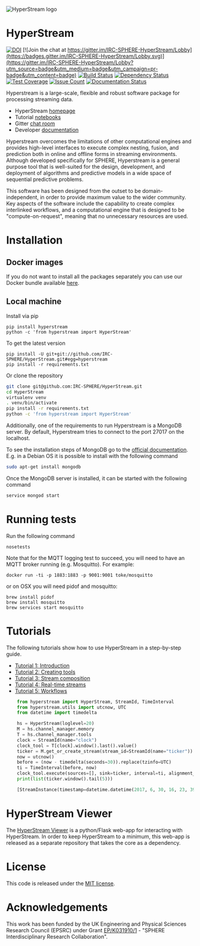 ![HyperStream logo](https://cdn.rawgit.com/IRC-SPHERE/HyperStream/dfbac332/hyperstream.svg)



# HyperStream #

[![DOI](https://zenodo.org/badge/DOI/10.5281/zenodo.242227.svg)](https://doi.org/10.5281/zenodo.242227)
[![Join the chat at https://gitter.im/IRC-SPHERE-HyperStream/Lobby](https://badges.gitter.im/IRC-SPHERE-HyperStream/Lobby.svg)](https://gitter.im/IRC-SPHERE-HyperStream/Lobby?utm_source=badge&utm_medium=badge&utm_campaign=pr-badge&utm_content=badge)
[![Build Status](https://travis-ci.org/IRC-SPHERE/HyperStream.svg?branch=master)](https://travis-ci.org/IRC-SPHERE/HyperStream)
[![Dependency Status](https://www.versioneye.com/user/projects/58e423cb26a5bb005220301e/badge.svg?style=flat-square)](https://www.versioneye.com/user/projects/58e423cb26a5bb005220301e)
[![Test Coverage](https://codeclimate.com/github/IRC-SPHERE/HyperStream/badges/coverage.svg)](https://codeclimate.com/github/IRC-SPHERE/HyperStream/coverage)
[![Issue Count](https://codeclimate.com/github/IRC-SPHERE/HyperStream/badges/issue_count.svg)](https://codeclimate.com/github/IRC-SPHERE/HyperStream)
[![Documentation Status](https://readthedocs.org/projects/hyperstream/badge/?version=latest)](http://hyperstream.readthedocs.io/en/latest/?badge=latest)

Hyperstream is a large-scale, flexible and robust software package for processing streaming data.

* HyperStream [homepage](https://irc-sphere.github.io/HyperStream/)
* Tutorial [notebooks](http://nbviewer.jupyter.org/github/IRC-SPHERE/HyperStream/blob/tutorials/examples/)
* Gitter [chat room](https://gitter.im/IRC-SPHERE-HyperStream/Lobby)
* Developer [documentation](http://hyperstream.readthedocs.io/en/latest/)

Hyperstream overcomes the limitations of other computational engines and provides high-level interfaces to execute complex nesting, fusion, and prediction both in online and offline forms in streaming environments. Although developed specifically for SPHERE, Hyperstream is a general purpose tool that is well-suited for the design, development, and deployment of algorithms and predictive models in a wide space of sequential predictive problems.

This software has been designed from the outset to be domain-independent, in order to provide maximum value to the wider community. Key aspects of the software include the capability to create complex interlinked workflows, and a computational engine that is designed to be "compute-on-request", meaning that no unnecessary resources are used. 

# Installation #
## Docker images ##
If you do not want to install all the packages separately you can use our Docker bundle available [here](https://github.com/IRC-SPHERE/Hyperstream-Dockerfiles).

## Local machine ##
Install via pip

```
pip install hyperstream
python -c 'from hyperstream import HyperStream'
```

To get the latest version

```
pip install -U git+git://github.com/IRC-SPHERE/HyperStream.git#egg=hyperstream
pip install -r requirements.txt
```

Or clone the repository

``` Bash
git clone git@github.com:IRC-SPHERE/HyperStream.git
cd HyperStream
virtualenv venv
. venv/bin/activate
pip install -r requirements.txt
python -c 'from hyperstream import HyperStream'
```

Additionally, one of the requirements to run Hyperstream is a MongoDB server. By default, Hyperstream tries to connect to the port 27017 on the localhost.

To see the installation steps of MongoDB go to the [official documentation][1]. E.g. in a Debian OS it is possible to install with the following command

``` Bash
sudo apt-get install mongodb
```

Once the MongoDB server is installed, it can be started with the following command

``` Bash
service mongod start
```

# Running tests #

Run the following command
```
nosetests
```

Note that for the MQTT logging test to succeed, you will need to have an MQTT broker running (e.g. Mosquitto). For example:

```
docker run -ti -p 1883:1883 -p 9001:9001 toke/mosquitto
```

or on OSX you will need pidof and mosquitto:

```
brew install pidof
brew install mosquitto
brew services start mosquitto
```

# Tutorials #

The following tutorials show how to use HyperStream in a step-by-step guide.

- [Tutorial 1: Introduction][2]
- [Tutorial 2: Creating tools][3]
- [Tutorial 3: Stream composition][4]
- [Tutorial 4: Real-time streams][5]
- [Tutorial 5: Workflows][6]

```Python
    from hyperstream import HyperStream, StreamId, TimeInterval
    from hyperstream.utils import utcnow, UTC
    from datetime import timedelta

    hs = HyperStream(loglevel=20)
    M = hs.channel_manager.memory
    T = hs.channel_manager.tools
    clock = StreamId(name="clock")
    clock_tool = T[clock].window().last().value()
    ticker = M.get_or_create_stream(stream_id=StreamId(name="ticker"))
    now = utcnow()
    before = (now - timedelta(seconds=30)).replace(tzinfo=UTC)
    ti = TimeInterval(before, now)
    clock_tool.execute(sources=[], sink=ticker, interval=ti, alignment_stream=None)
    print(list(ticker.window().tail(5)))

    [StreamInstance(timestamp=datetime.datetime(2017, 6, 30, 16, 23, 39, tzinfo=<UTC>), value=datetime.datetime(2017, 6, 30, 16, 23, 39, tzinfo=<UTC>)), StreamInstance(timestamp=datetime.datetime(2017, 6, 30, 16, 23, 40, tzinfo=<UTC>), value=datetime.datetime(2017, 6, 30, 16, 23, 40, tzinfo=<UTC>)), StreamInstance(timestamp=datetime.datetime(2017, 6, 30, 16, 23, 41, tzinfo=<UTC>), value=datetime.datetime(2017, 6, 30, 16, 23, 41, tzinfo=<UTC>)), StreamInstance(timestamp=datetime.datetime(2017, 6, 30, 16, 23, 42, tzinfo=<UTC>), value=datetime.datetime(2017, 6, 30, 16, 23, 42, tzinfo=<UTC>)), StreamInstance(timestamp=datetime.datetime(2017, 6, 30, 16, 23, 43, tzinfo=<UTC>), value=datetime.datetime(2017, 6, 30, 16, 23, 43, tzinfo=<UTC>))]
```

# HyperStream Viewer #
The [HyperStream Viewer](https://github.com/IRC-SPHERE/HyperStreamViewer) is a python/Flask web-app for interacting with HyperStream. In order to keep HyperStream to a minimum, this web-app is released as a separate repository that takes the core as a dependency.

# License #

This code is released under the [MIT license](https://github.com/IRC-SPHERE/HyperStream/blob/master/LICENSE).

# Acknowledgements #

This work has been funded by the UK Engineering and Physical Sciences Research Council (EPSRC) under Grant [EP/K031910/1](http://gow.epsrc.ac.uk/NGBOViewGrant.aspx?GrantRef=EP/K031910/1) -  "SPHERE Interdisciplinary Research Collaboration".


[1]: https://docs.mongodb.com/manual/installation/

[2]: https://nbviewer.jupyter.org/github/IRC-SPHERE/HyperStream/blob/tutorials/examples/tutorial_01.ipynb
[3]: https://nbviewer.jupyter.org/github/IRC-SPHERE/HyperStream/blob/tutorials/examples/tutorial_02.ipynb
[4]: https://nbviewer.jupyter.org/github/IRC-SPHERE/HyperStream/blob/tutorials/examples/tutorial_03.ipynb
[5]: https://nbviewer.jupyter.org/github/IRC-SPHERE/HyperStream/blob/tutorials/examples/tutorial_04.ipynb
[6]: https://nbviewer.jupyter.org/github/IRC-SPHERE/HyperStream/blob/tutorials/examples/tutorial_05.ipynb
